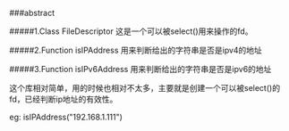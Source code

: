 ###abstract

#####1.Class FileDescriptor
这是一个可以被select()用来操作的fd。

#####2.Function	isIPAddress	用来判断给出的字符串是否是ipv4的地址

#####3.Function	isIPv6Address	用来判断给出的字符串是否是ipv6的地址

这个库相对简单，用的时候也相对不太多，主要就是创建一个可以被select()的fd，已经判断ip地址的有效性。

eg: isIPAddress("192.168.1.111")
